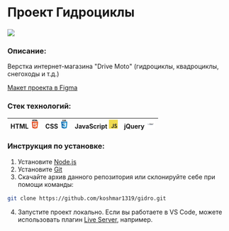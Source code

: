 # Проект Гидроциклы

<kbd><img width="900" align="center" src="http://bgfons.com/uploads/carbon/carbon_texture1882.jpg"></kbd>

### Описание:

Верстка интернет-магазина "Drive Moto" (гидроциклы, квадроциклы, снегоходы и т.д.)

[Макет проекта в Figma](https://www.figma.com/file/06Wtb2sNAylc3AVG8HL5pl/gidrotsikly?type=design&node-id=0%3A1&mode=design&t=qzftzjoOmp3nUrHm-1 'ссылка на макет')

### Стек технологий:

| HTML <code><img  height="20"  src="https://raw.githubusercontent.com/github/explore/80688e429a7d4ef2fca1e82350fe8e3517d3494d/topics/html/html.png"></code> | CSS <code><img  height="20"  src="https://raw.githubusercontent.com/github/explore/80688e429a7d4ef2fca1e82350fe8e3517d3494d/topics/css/css.png"></code> | JavaScript <code><img  height="20"  src="https://raw.githubusercontent.com/github/explore/80688e429a7d4ef2fca1e82350fe8e3517d3494d/topics/javascript/javascript.png"></code> | jQuery <code><img  height="20"  src="https://raw.githubusercontent.com/github/explore/80688e429a7d4ef2fca1e82350fe8e3517d3494d/topics/jquery/jquery.png"></code> |
| ---------------------------------------------------------------------------------------------------------------------------------------------------------- | ------------------------------------------------------------------------------------------------------------------------------------------------------- | ---------------------------------------------------------------------------------------------------------------------------------------------------------------------------- | ---------------------------------------------------------------------------------------------------------------------------------------------------------------- |

### Инструкция по установке:

1. Установите [Node.js](https://nodejs.org/en/ 'ссылка на сайт Node.js')
2. Установите [Git](https://git-scm.com/ 'ссылка на сайт Git')
3. Скачайте архив данного репозитория или склонируйте себе при помощи команды:

```sh
git clone https://github.com/koshmar1319/gidro.git
```

4. Запустите проект локально. Если вы работаете в VS Code, можете использовать плагин [Live Server](https://marketplace.visualstudio.com/items?itemName=ritwickdey.LiveServer 'ссылка на плагин'), например.
